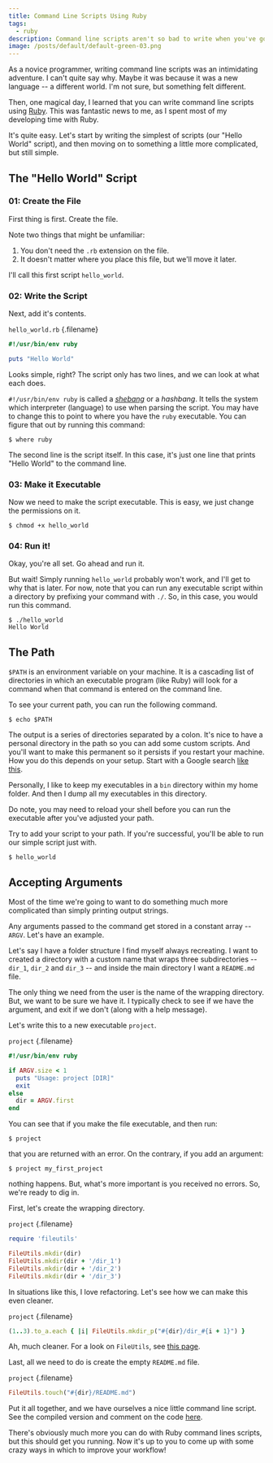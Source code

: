 ```yaml
---
title: Command Line Scripts Using Ruby
tags:
  - ruby
description: Command line scripts aren't so bad to write when you've got Ruby on your side.
image: /posts/default/default-green-03.png
---
```


As a novice programmer, writing command line scripts was an intimidating
adventure. I can't quite say why. Maybe it was because it was a new language --
a different world. I'm not sure, but something felt different.

Then, one magical day, I learned that you can write command line scripts using
[Ruby](https://www.ruby-lang.org). This was fantastic news to me, as I
spent most of my developing time with Ruby.

It's quite easy. Let's start by writing the simplest of scripts (our "Hello
World" script), and then moving on to something a little more complicated, but
still simple.

## The "Hello World" Script

### 01: Create the File

First thing is first. Create the file.

Note two things that might be unfamiliar:

1. You don't need the `.rb` extension on the file.
2. It doesn't matter where you place this file, but we'll move it later.

I'll call this first script `hello_world`.

### 02: Write the Script

Next, add it's contents.

`hello_world.rb` {.filename}

```ruby
#!/usr/bin/env ruby

puts "Hello World"
```

Looks simple, right? The script only has two lines, and we can look at what
each does.

`#!/usr/bin/env ruby` is called a
[_shebang_](<http://en.wikipedia.org/wiki/Shebang_(Unix)>) or a _hashbang_. It
tells the system which interpreter (language) to use when parsing the script.
You may have to change this to point to where you have the `ruby` executable. You can figure that out by running this command:

    $ where ruby

The second line is the script itself. In this case, it's just one line that
prints "Hello World" to the command line.

### 03: Make it Executable

Now we need to make the script executable. This is easy, we just change the
permissions on it.

    $ chmod +x hello_world

### 04: Run it!

Okay, you're all set. Go ahead and run it.

But wait! Simply running `hello_world` probably won't work, and I'll get to why
that is later. For now, note that you can run any executable script within a
directory by prefixing your command with `./`. So, in this case, you would run
this command.

    $ ./hello_world
    Hello World

## The Path

`$PATH` is an environment variable on your machine. It is a cascading list of directories in which an executable program (like Ruby) will look for a command when that command is entered on the command line.

To see your current path, you can run the following command.

    $ echo $PATH

The output is a series of directories separated by a colon. It's nice to have a personal directory in the path so you can add some custom scripts. And you'll want to make this permanent so it persists if you restart your machine. How you do this depends on your setup. Start with a Google search [like this](https://www.google.com/webhp?sourceid=chrome-instant&ion=1&espv=2&ie=UTF-8#q=add+a+directory+to+path).

Personally, I like to keep my executables in a `bin` directory within my home folder. And then I dump all my executables in this directory.

Do note, you may need to reload your shell before you can run the executable after you've adjusted your path.

Try to add your script to your path. If you're successful, you'll be able to run our simple script just with.

    $ hello_world

## Accepting Arguments

Most of the time we're going to want to do something much more complicated than simply printing output strings.

Any arguments passed to the command get stored in a constant array -- `ARGV`. Let's have an example.

Let's say I have a folder structure I find myself always recreating. I want to created a directory with a custom name that wraps three subdirectories -- `dir_1`, `dir_2` and `dir_3` -- and inside the main directory I want a `README.md` file.

The only thing we need from the user is the name of the wrapping directory. But, we want to be sure we have it. I typically check to see if we have the argument, and exit if we don't (along with a help message).

Let's write this to a new executable `project`.

`project` {.filename}

```ruby
#!/usr/bin/env ruby

if ARGV.size < 1
  puts "Usage: project [DIR]"
  exit
else
  dir = ARGV.first
end
```

You can see that if you make the file executable, and then run:

    $ project

that you are returned with an error. On the contrary, if you add an argument:

    $ project my_first_project

nothing happens. But, what's more important is you received no errors. So, we're ready to dig in.

First, let's create the wrapping directory.

`project` {.filename}

```ruby
require 'fileutils'

FileUtils.mkdir(dir)
FileUtils.mkdir(dir + '/dir_1')
FileUtils.mkdir(dir + '/dir_2')
FileUtils.mkdir(dir + '/dir_3')
```

In situations like this, I love refactoring. Let's see how we can make this even cleaner.

`project` {.filename}

```ruby
(1..3).to_a.each { |i| FileUtils.mkdir_p("#{dir}/dir_#{i + 1}") }
```

Ah, much cleaner. For a look on `FileUtils`, see [this page](http://www.ruby-doc.org/stdlib-2.1.4/libdoc/fileutils/rdoc/FileUtils).

Last, all we need to do is create the empty `README.md` file.

`project` {.filename}

```ruby
FileUtils.touch("#{dir}/README.md")
```

Put it all together, and we have ourselves a nice little command line script.
See the compiled version and comment on the code
[here](https://gist.github.com/seancdavis/df875dd15ff8fbd755d9).

There's obviously much more you can do with Ruby command lines scripts, but
this should get you running. Now it's up to you to come up with some crazy
ways in which to improve your workflow!
